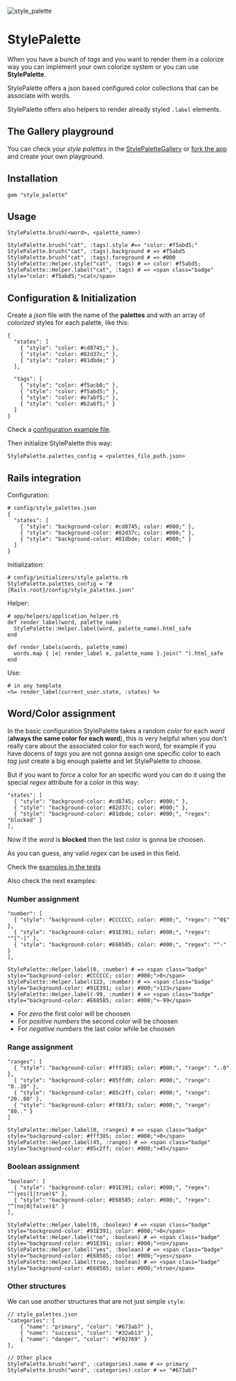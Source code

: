 ![style_palette](https://raw.github.com/fguillen/StylePalette/master/etc/style_palette.png)

# StylePalette

When you have a bunch of _tags_ and you want to render them in a colorize way you can implement your own colorize system or you can use **StylePalette**.

StylePalette offers a json based configured color collections that can be associate with words.

StylePalette offers also helpers to render already styled `.label` elements.

## The Gallery playground

You can check your _style palettes_ in the [StylePaletteGallery](http://stylepalettegallery.herokuapp.com/) or [fork the app](https://github.com/fguillen/StylePaletteGallery) and create your own playground.

## Installation

    gem "style_palette"

## Usage

    StylePalette.brush(<word>, <palette_name>)

    StylePalette.brush("cat", :tags).style #=> "color: #f5abd5;"
    StylePalette.brush("cat", :tags).background # => #f5abd5
    StylePalette.brush("cat", :tags).foreground # => #000
    StylePalette::Helper.style("cat", :tags) # => color: #f5abd5;
    StylePalette::Helper.label("cat", :tags) # => <span class="badge" style="color: #f5abd5;">cat</span>

## Configuration & Initialization

Create a _json_ file with the name of the **palettes** and with an array of _colorized_ styles for each palette, like this:

    {
      "states": [
        { "style": "color: #cd8745;" },
        { "style": "color: #82d37c;" },
        { "style": "color: #81dbde;" }
      ],

      "tags": [
        { "style": "color: #f5acb0;" },
        { "style": "color: #f5abd5;" },
        { "style": "color: #e7abf5;" },
        { "style": "color: #b2a6f5;" }
      ]
    }

Check a [configuration example file](https://github.com/fguillen/StylePalette/blob/master/etc/style_palettes.example.json).

Then initialize StylePalette this way:

    StylePalette.palettes_config = <palettes_file_path.json>

## Rails integration

Configuration:

    # config/style_palettes.json
    {
      "states": [
        { "style": "background-color: #cd8745; color: #000;" },
        { "style": "background-color: #82d37c; color: #000;" },
        { "style": "background-color: #81dbde; color: #000;" }
      ]
    }

Initialization:

    # config/initializers/style_palette.rb
    StylePalette.palettes_config = "#{Rails.root}/config/style_palettes.json"

Helper:

    # app/helpers/application_helper.rb
    def render_label(word, palette_name)
      StylePalette::Helper.label(word, palette_name).html_safe
    end

    def render_labels(words, palette_name)
      words.map { |e| render_label e, palette_name }.join(" ").html_safe
    end

Use:

    # in any template
    <%= render_label(current_user.state, :states) %>


## Word/Color assignment

In the basic configuration StylePalette takes a random _color_ for each _word_ (**always the same color for each word**), this is very helpful when you don't really care about the associated color for each word, for example if you have docens of _tags_ you are not gonna assign one specific color to each _tag_ just create a big enough palette and let StylePalette to choose.

But if you want to _force_ a color for an specific word you can do it using the special _regex_ attribute for a color in this way:

    "states": [
      { "style": "background-color: #cd8745; color: #000;" },
      { "style": "background-color: #82d37c; color: #000;" },
      { "style": "background-color: #81dbde; color: #000;", "regex": "blocked" }
    ],

Now if the _word_ is **blocked** then the last color is gonna be choosen.

As you can guess, any valid _regex_ can be used in this field.

Check the [examples in the tests](https://github.com/fguillen/StylePalette/blob/master/test/style_palette_test.rb)

Also check the next examples:

### Number assignment

  	"number": [
  	  { "style": "background-color: #CCCCCC; color: #000;", "regex": "^0$" },
  	  { "style": "background-color: #91E391; color: #000;", "regex": "^[^-]" },
  	  { "style": "background-color: #E68585; color: #000;", "regex": "^-" }
  	],

  	StylePalette::Helper.label(0, :number) # => <span class="badge" style="background-color: #CCCCCC; color: #000;">0</span>
  	StylePalette::Helper.label(123, :number) # => <span class="badge" style="background-color: #91E391; color: #000;">123</span>
  	StylePalette::Helper.label(-99, :number) # => <span class="badge" style="background-color: #E68585; color: #000;">-99</span>

* For _zero_ the first color will be choosen
* For _positive numbers_ the second color will be choosen
* For _negative numbers_ the last color while be choosen

### Range assignment

    "ranges": [
      { "style": "background-color: #fff385; color: #000;", "range": "..0" },
      { "style": "background-color: #85ffd0; color: #000;", "range": "0..20" },
      { "style": "background-color: #85c2ff; color: #000;", "range": "20..80" },
      { "style": "background-color: #ff85f3; color: #000;", "range": "80.." }
    ]

    StylePalette::Helper.label(0, :ranges) # => <span class="badge" style="background-color: #fff385; color: #000;">0</span>
    StylePalette::Helper.label(45, :ranges) # => <span class="badge" style="background-color: #85c2ff; color: #000;">45</span>

### Boolean assignment

  	"boolean": [
  	  { "style": "background-color: #91E391; color: #000;", "regex": "^(yes|1|true)$" },
  	  { "style": "background-color: #E68585; color: #000;", "regex": "^(no|0|false)$" }
  	],

  	StylePalette::Helper.label(0, :boolean) # => <span class="badge" style="background-color: #91E391; color: #000;">0</span>
  	StylePalette::Helper.label("no", :boolean) # => <span class="badge" style="background-color: #91E391; color: #000;">no</span>
  	StylePalette::Helper.label("yes", :boolean) # => <span class="badge" style="background-color: #E68585; color: #000;">yes</span>
  	StylePalette::Helper.label(true, :boolean) # => <span class="badge" style="background-color: #E68585; color: #000;">true</span>


### Other structures

We can use another structures that are not just simple `style`:

    // style_palettes.json
    "categories": [
        { "name": "primary", "color": "#673ab7" },
        { "name": "success", "color": "#32ab13" },
        { "name": "danger", "color": "#f02769" }
    ],

    // Other place
    StylePalette.brush("word", :categories).name # => primary
    StylePalette.brush("word", :categories).color # => "#673ab7"

